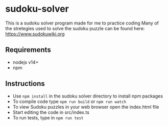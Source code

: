 # sudoku-solver
This is a sudoku solver program made for me to practice coding
Many of the stretegies used to solve the sudoku puzzle can be found here: https://www.sudokuwiki.org

## Requirements
* nodejs v14+
* npm

## Instructions
* Use `npm install` in the sudoku solver directory to install npm packages
* To compile code type `npm run build` or  `npm run watch`
* To view Sudoku puzzles in your web browser open the index.html file
* Start editing the code in src/index.ts
* To run tests, type in `npm run test`
